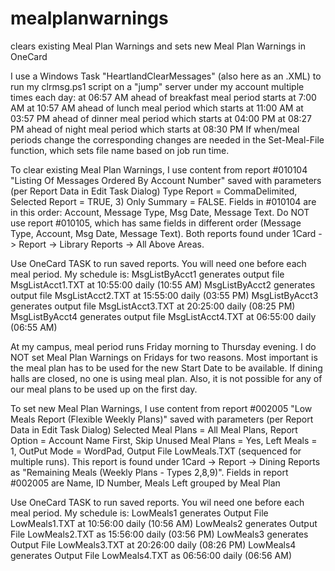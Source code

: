 # mealplanwarnings
clears existing Meal Plan Warnings and sets new Meal Plan Warnings in OneCard

I use a Windows Task "HeartlandClearMessages" (also here as an .XML) to run my clrmsg.ps1 script on a "jump" server under my account multiple times each day:
at 06:57 AM ahead of breakfast meal period starts at 7:00 AM
at 10:57 AM ahead of lunch meal period which starts at 11:00 AM
at 03:57 PM ahead of dinner meal period which starts at 04:00 PM
at 08:27 PM ahead of night meal period which starts at 08:30 PM
If when/meal periods change the corresponding changes are needed in the Set-Meal-File function, which sets file name based on job run time.

To clear existing Meal Plan Warnings, I use content from report #010104 "Listing Of Messages Ordered By Account Number" saved with parameters
(per Report Data in Edit Task Dialog) Type Report = CommaDelimited, Selected Report = TRUE, 3) Only Summary = FALSE. Fields in #010104 are in this order: 
Account, Message Type, Msg Date, Message Text. Do NOT use report #010105, which has same fields in different order (Message Type, Account, Msg Date, Message Text).
Both reports found under 1Card -> Report -> Library Reports -> All Above Areas.

Use OneCard TASK to run saved reports. You will need one before each meal period. My schedule is:
MsgListByAcct1 generates output file MsgListAcct1.TXT at 10:55:00 daily (10:55 AM)
MsgListByAcct2 generates output file MsgListAcct2.TXT at 15:55:00 daily (03:55 PM)
MsgListByAcct3 generates output file MsgListAcct3.TXT at 20:25:00 daily (08:25 PM)
MsgListByAcct4 generates output file MsgListAcct4.TXT at 06:55:00 daily (06:55 AM)

At my campus, meal period runs Friday morning to Thursday evening. I do NOT set Meal Plan Warnings on Fridays for two reasons. 
Most important is the meal plan has to be used for the new Start Date to be available. If dining halls are closed, no one is using meal plan.
Also, it is not possible for any of our meal plans to be used up on the first day.

To set new Meal Plan Warnings, I use content from report #002005 "Low Meals Report (Flexible Weekly Plans)" saved with parameters 
(per Report Data in Edit Task Dialog) Selected Meal Plans = All Meal Plans, Report Option = Account Name First, Skip Unused Meal Plans = Yes, Left Meals = 1,
OutPut Mode = WordPad, Output File LowMeals.TXT (sequenced for multiple runs). This report is found under 1Card -> Report -> Dining Reports as
"Remaining Meals (Weekly Plans - Types 2,8,9)". Fields in report #002005 are Name, ID Number, Meals Left grouped by Meal Plan

Use OneCard TASK to run saved reports. You wil need one before each meal period. My schedule is:
LowMeals1 generates Output File LowMeals1.TXT at 10:56:00 daily (10:56 AM)
LowMeals2 generates Output File LowMeals2.TXT as 15:56:00 daily (03:56 PM)
LowMeals3 generates Output File LowMeals3.TXT at 20:26:00 daily (08:26 PM)
LowMeals4 generates Output File LowMeals4.TXT as 06:56:00 daily (06:56 AM)
